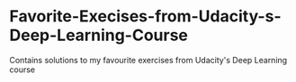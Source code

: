 # Favorite-Execises-from-Udacity-s-Deep-Learning-Course
Contains solutions to my favourite exercises from Udacity's Deep Learning course 

